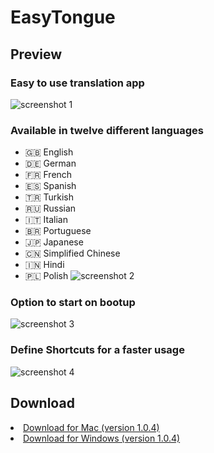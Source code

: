 # EasyTongue

## Preview

### Easy to use translation app
![screenshot 1](https://florianfe.github.io/screenshots/easy-tongue/screenshot-1.png)

### Available in twelve different languages 
- 🇬🇧 English
- 🇩🇪 German
- 🇫🇷 French
- 🇪🇸 Spanish
- 🇹🇷 Turkish
- 🇷🇺 Russian
- 🇮🇹 Italian
- 🇧🇷 Portuguese
- 🇯🇵 Japanese
- 🇨🇳 Simplified Chinese
- 🇮🇳 Hindi
- 🇵🇱 Polish
![screenshot 2](https://florianfe.github.io/screenshots/easy-tongue/screenshot-2.png)


### Option to start on bootup
![screenshot 3](https://florianfe.github.io/screenshots/easy-tongue/screenshot-3.png)

### Define Shortcuts for a faster usage
![screenshot 4](https://florianfe.github.io/screenshots/easy-tongue/screenshot-4.png)

## Download
<li><a href="https://github.com/FlorianFe/EasyTongue/releases/download/v1.0.4/EasyTongue.dmg">Download for Mac (version 1.0.4)</a></li>
<li><a href="https://github.com/FlorianFe/EasyTongue/releases/download/v1.0.4/EasyTongue.exe">Download for Windows (version 1.0.4)</a></li>
